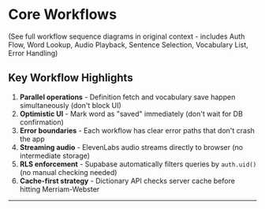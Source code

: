 # Core Workflows

(See full workflow sequence diagrams in original context - includes Auth Flow, Word Lookup, Audio Playback, Sentence Selection, Vocabulary List, Error Handling)

## Key Workflow Highlights

1. **Parallel operations** - Definition fetch and vocabulary save happen simultaneously (don't block UI)
2. **Optimistic UI** - Mark word as "saved" immediately (don't wait for DB confirmation)
3. **Error boundaries** - Each workflow has clear error paths that don't crash the app
4. **Streaming audio** - ElevenLabs audio streams directly to browser (no intermediate storage)
5. **RLS enforcement** - Supabase automatically filters queries by `auth.uid()` (no manual checking needed)
6. **Cache-first strategy** - Dictionary API checks server cache before hitting Merriam-Webster

---

